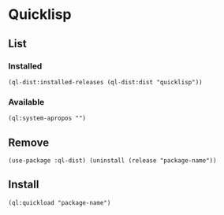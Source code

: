 <!-- -*- coding: utf-8-unix; -*-
     Danil Kutkevich's reference cards <http://kutkevich.org/rc>.
     Copyright (C) 2007, 2008, 2009, 2010 Danil Kutkevich <danil@kutkevich.org>

     This reference cards is licensed under the Creative Commons
     Attribution-Share Alike 3.0 Unported License. To view a copy of this
     license, see the COPYING file or visit
     <http://creativecommons.org/licenses/by-sa/3.0/> or send a letter to
     Creative Commons, 171 Second Street, Suite 300, San Francisco,
     California, 94105, USA. -->

Quicklisp
=========

List
----

### Installed

    (ql-dist:installed-releases (ql-dist:dist "quicklisp"))

### Available

    (ql:system-apropos "")

Remove
------

    (use-package :ql-dist) (uninstall (release "package-name"))

Install
-------

    (ql:quickload "package-name")
